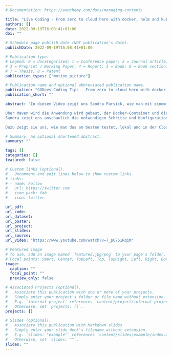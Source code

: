 ```yaml
---
# Documentation: https://wowchemy.com/docs/managing-content/

title: "Live Coding - From zero to cloud hero with docker, helm and kubernetes"
authors: []
date: 2022-09-19T16:08:41+01:00
doi: ""

# Schedule page publish date (NOT publication's date).
publishDate: 2022-09-19T16:08:41+01:00

# Publication type.
# Legend: 0 = Uncategorized; 1 = Conference paper; 2 = Journal article;
# 3 = Preprint / Working Paper; 4 = Report; 5 = Book; 6 = Book section;
# 7 = Thesis; 8 = Patent
publication_types: ["motion_picture"]

# Publication name and optional abbreviated publication name.
publication: "GODevs Coding Tips - From zero to cloud hero with docker, helm and kubernetes"
publication_short: ""

abstract: "In diesem Video zeigt uns Sandra Parsick, wie man mit einem Befehl alles notwendige für ein Cloud-Deployment bekommt.

Über Maven wird die Anwendung wird gebaut, der Docker-Container und die Helm-Charts erstellt.
Sandra zeigt uns anschaulich die notwendigen Schritte und Konfigurationen.

Dazu zeigt sie uns, wie man das am besten testet, lokal und in der Cloud."

# Summary. An optional shortened abstract.
summary: ""

tags: []
categories: []
featured: false

# Custom links (optional).
#   Uncomment and edit lines below to show custom links.
# links:
# - name: Follow
#   url: https://twitter.com
#   icon_pack: fab
#   icon: twitter

url_pdf:
url_code:
url_dataset:
url_poster:
url_project:
url_slides:
url_source:
url_video: "https://www.youtube.com/watch?v=7_p6751RqiM"

# Featured image
# To use, add an image named `featured.jpg/png` to your page's folder. 
# Focal points: Smart, Center, TopLeft, Top, TopRight, Left, Right, BottomLeft, Bottom, BottomRight.
image:
  caption: ""
  focal_point: ""
  preview_only: false

# Associated Projects (optional).
#   Associate this publication with one or more of your projects.
#   Simply enter your project's folder or file name without extension.
#   E.g. `internal-project` references `content/project/internal-project/index.md`.
#   Otherwise, set `projects: []`.
projects: []

# Slides (optional).
#   Associate this publication with Markdown slides.
#   Simply enter your slide deck's filename without extension.
#   E.g. `slides: "example"` references `content/slides/example/index.md`.
#   Otherwise, set `slides: ""`.
slides: ""
---
```

